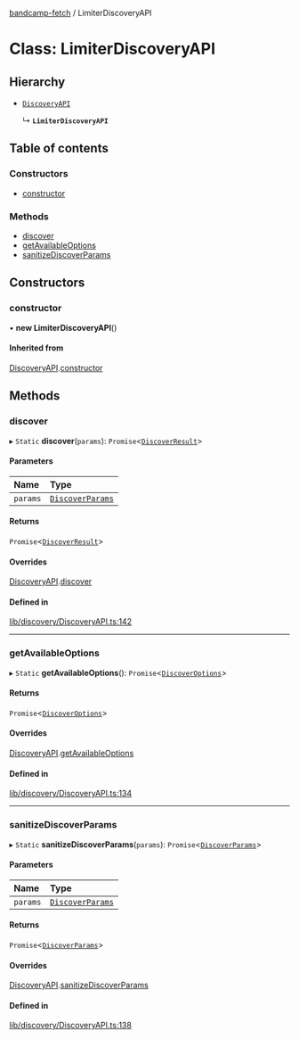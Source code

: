 [bandcamp-fetch](../README.md) / LimiterDiscoveryAPI

# Class: LimiterDiscoveryAPI

## Hierarchy

- [`DiscoveryAPI`](DiscoveryAPI.md)

  ↳ **`LimiterDiscoveryAPI`**

## Table of contents

### Constructors

- [constructor](LimiterDiscoveryAPI.md#constructor)

### Methods

- [discover](LimiterDiscoveryAPI.md#discover)
- [getAvailableOptions](LimiterDiscoveryAPI.md#getavailableoptions)
- [sanitizeDiscoverParams](LimiterDiscoveryAPI.md#sanitizediscoverparams)

## Constructors

### constructor

• **new LimiterDiscoveryAPI**()

#### Inherited from

[DiscoveryAPI](DiscoveryAPI.md).[constructor](DiscoveryAPI.md#constructor)

## Methods

### discover

▸ `Static` **discover**(`params`): `Promise`<[`DiscoverResult`](../interfaces/DiscoverResult.md)\>

#### Parameters

| Name | Type |
| :------ | :------ |
| `params` | [`DiscoverParams`](../interfaces/DiscoverParams.md) |

#### Returns

`Promise`<[`DiscoverResult`](../interfaces/DiscoverResult.md)\>

#### Overrides

[DiscoveryAPI](DiscoveryAPI.md).[discover](DiscoveryAPI.md#discover)

#### Defined in

[lib/discovery/DiscoveryAPI.ts:142](https://github.com/patrickkfkan/bandcamp-fetch/blob/eace49c/src/lib/discovery/DiscoveryAPI.ts#L142)

___

### getAvailableOptions

▸ `Static` **getAvailableOptions**(): `Promise`<[`DiscoverOptions`](../interfaces/DiscoverOptions.md)\>

#### Returns

`Promise`<[`DiscoverOptions`](../interfaces/DiscoverOptions.md)\>

#### Overrides

[DiscoveryAPI](DiscoveryAPI.md).[getAvailableOptions](DiscoveryAPI.md#getavailableoptions)

#### Defined in

[lib/discovery/DiscoveryAPI.ts:134](https://github.com/patrickkfkan/bandcamp-fetch/blob/eace49c/src/lib/discovery/DiscoveryAPI.ts#L134)

___

### sanitizeDiscoverParams

▸ `Static` **sanitizeDiscoverParams**(`params`): `Promise`<[`DiscoverParams`](../interfaces/DiscoverParams.md)\>

#### Parameters

| Name | Type |
| :------ | :------ |
| `params` | [`DiscoverParams`](../interfaces/DiscoverParams.md) |

#### Returns

`Promise`<[`DiscoverParams`](../interfaces/DiscoverParams.md)\>

#### Overrides

[DiscoveryAPI](DiscoveryAPI.md).[sanitizeDiscoverParams](DiscoveryAPI.md#sanitizediscoverparams)

#### Defined in

[lib/discovery/DiscoveryAPI.ts:138](https://github.com/patrickkfkan/bandcamp-fetch/blob/eace49c/src/lib/discovery/DiscoveryAPI.ts#L138)
